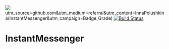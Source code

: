 <a href="https://www.codacy.com/app/InnaPolushkina/InstantMessenger?utm_source=github.com&amp;utm_medium=referral&amp;utm_content=InnaPolushkina/InstantMessenger&amp;utm_campaign=Badge_Grade"><img src="https://api.codacy.com/project/badge/Grade/77956da139ea49eebf20b6a00f4040b5"/></a>utm_source=github.com&amp;utm_medium=referral&amp;utm_content=InnaPolushkina/InstantMessenger&amp;utm_campaign=Badge_Grade)
[![Build Status](https://semaphoreci.com/api/v1/andee13/messenger/branches/master/badge.svg)](https://semaphoreci.com/InnaPolushkina/InstantMessenger)
# InstantMessenger
